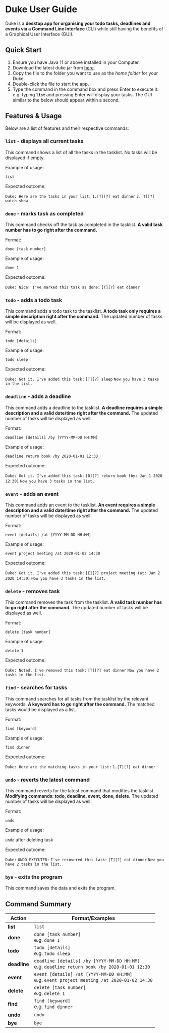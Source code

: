 # Duke User Guide

Duke is a **desktop app for organising your todo tasks, deadlines and events via a Command Line Interface** (CLI) while still having the benefits of a Graphical User Interface (GUI).

## Quick Start
1. Ensure you have Java 11 or above installed in your Computer.
2. Download the latest duke.jar from [here](https://github.com/m0nggh/ip/releases/tag/v0.2).
3. Copy the file to the folder you want to use as the _home folder_ for your Duke.
4. Double-click the file to start the app.
5. Type the command in the command box and press Enter to execute it. e.g. typing **`list`** and pressing Enter will display your tasks. The GUI similar to the below should appear within a second.

## Features & Usage

Below are a list of features and their respective commands:

### `list` - displays all current tasks

This command shows a list of all the tasks in the tasklist. No tasks will be displayed if empty.

Example of usage: 

`list`

Expected outcome:

`Duke: Here are the tasks in your list:`
`1.[T][?] eat dinner`
`2.[T][?] watch show`

### `done` - marks task as completed

This command checks off the task as completed in the tasklist. **A valid task number has to go right after the command.**

Format:

`done [task number]`

Example of usage: 

`done 1`

Expected outcome:

`Duke: Nice! I've marked this task as done:`
`[T][?] eat dinner`

### `todo` - adds a todo task

This command adds a todo task to the tasklist. **A todo task only requires a simple description right after the command.** The updated number of tasks will be displayed as well.

Format:

`todo [details]`

Example of usage: 

`todo sleep`

Expected outcome:

`Duke: Got it. I've added this task:`
`[T][?] sleep`
`Now you have 3 tasks in the list.`

### `deadline` - adds a deadline

This command adds a deadline to the tasklist. **A deadline requires a simple description and a valid date/time right after the command.** The updated number of tasks will be displayed as well.

Format:

`deadline [details] /by [YYYY-MM-DD HH:MM]`

Example of usage: 

`deadline return book /by 2020-01-01 12:30`

Expected outcome:

`Duke: Got it. I've added this task:`
`[D][?] return book (by: Jan 1 2020 12:30)`
`Now you have 3 tasks in the list.`

### `event` - adds an event

This command adds an event to the tasklist. **An event requires a simple description and a valid date/time right after the command.** The updated number of tasks will be displayed as well.

Format:

`event [details] /at [YYYY-MM-DD HH:MM]`

Example of usage: 

`event project meeting /at 2020-01-02 14:30`

Expected outcome:

`Duke: Got it. I've added this task:`
`[E][?] project meeting (at: Jan 2 2020 14:30)`
`Now you have 3 tasks in the list.`

### `delete` - removes task

This command removes the task from the tasklist. **A valid task number has to go right after the command.** The updated number of tasks will be displayed as well.

Format:

`delete [task number]`

Example of usage: 

`delete 1`

Expected outcome:

`Duke: Noted. I've removed this task:`
`[T][?] eat dinner`
`Now you have 2 tasks in the list.`

### `find` - searches for tasks

This command searches for all tasks from the tasklist by the relevant keywords. **A keyword has to go right after the command.** The matched tasks would be displayed as a list.

Format:

`find [keyword]`

Example of usage: 

`find dinner`

Expected outcome:

`Duke: Here are the matching tasks in your list:`
`1.[T][?] eat dinner`

### `undo` - reverts the latest command

This command reverts for the latest command that modifies the tasklist. **Modifying commands: todo, deadline, event, done, delete.** The updated number of tasks will be displayed as well.

Format:

`undo`

Example of usage: 

`undo` after deleting task

Expected outcome:

`Duke:`
`UNDO EXECUTED:`
`I've recovered this task:`
`[T][?] eat dinner`
`Now you have 2 tasks in the list.`

### `bye` - exits the program

This command saves the data and exits the program.

## Command Summary
|Action|Format/Examples  |
|--|--|
|**list**  | `list` |
|**done**  | `done [task number]` <br> e.g. `done 1`|
|**todo**  | `todo [details]` <br> e.g. `todo sleep` |
|**deadline**  | `deadline [details] /by [YYYY-MM-DD HH:MM]` <br> e.g. `deadline return book /by 2020-01-01 12:30` |
|**event**  | `event [details] /at [YYYY-MM-DD HH:MM]` <br> e.g. `event project meeting /at 2020-01-02 14:30` |
|**delete**  | `delete [task number]` <br> e.g. `delete 1` |
|**find**  | `find [keyword]` <br> e.g. `find dinner` |
|**undo**  | `undo` |
|**bye**  | `bye` |
